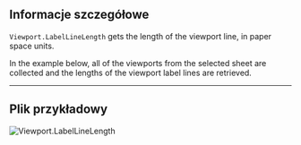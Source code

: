 ## Informacje szczegółowe
`Viewport.LabelLineLength` gets the length of the viewport line, in paper space units.

In the example below, all of the viewports from the selected sheet are collected and the lengths of the viewport label lines are retrieved.
___
## Plik przykładowy

![Viewport.LabelLineLength](./Revit.Elements.Viewport.LabelLineLength_img.jpg)
